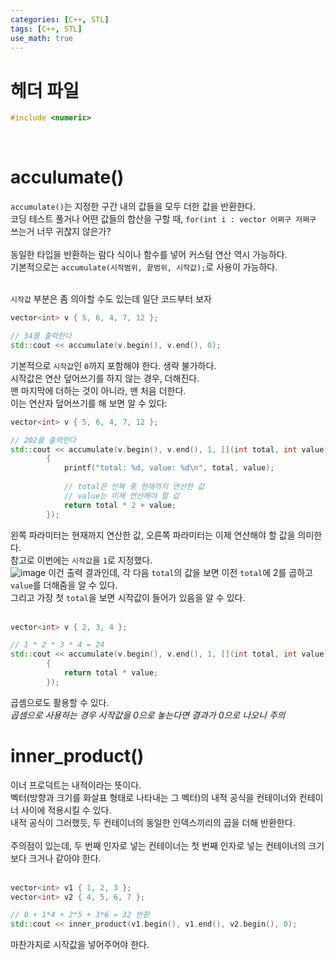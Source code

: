 ```yaml
---
categories: [C++, STL]
tags: [C++, STL]
use_math: true
---
```

# 헤더 파일
```cpp
#include <numeric>
```
<br>


# acculumate()
`accumulate()`는 지정한 구간 내의 값들을 모두 더한 값을 반환한다.  
코딩 테스트 풀거나 어떤 값들의 합산을 구할 때, `for(int i : vector 어쩌구 저쩌구` 쓰는거 너무 귀찮지 않은가?  
<br>
동일한 타입을 반환하는 람다 식이나 함수를 넣어 커스텀 연산 역시 가능하다.  
기본적으로는 `accumulate(시작범위, 끝범위, 시작값);`로 사용이 가능하다.  
<br>

`시작값` 부분은 좀 의아할 수도 있는데 일단 코드부터 보자  
```cpp
vector<int> v { 5, 6, 4, 7, 12 };

// 34를 출력한다
std::cout << accumulate(v.begin(), v.end(), 0);
```
기본적으로 `시작값`인 `0`까지 포함해야 한다. 생략 불가하다.  
시작값은 연산 덮어쓰기를 하지 않는 경우, 더해진다.  
맨 마지막에 더하는 것이 아니라, 맨 처음 더한다.  
이는 연산자 덮어쓰기를 해 보면 알 수 있다:  
```cpp
vector<int> v { 5, 6, 4, 7, 12 };

// 202를 출력한다
std::cout << accumulate(v.begin(), v.end(), 1, [](int total, int value) -> int
		{
			printf("total: %d, value: %d\n", total, value);
			
			// total은 반복 중 현재까지 연산한 값
			// value는 이제 연산해야 할 값
			return total * 2 + value;
		});
```
왼쪽 파라미터는 현재까지 연산한 값, 오른쪽 파라미터는 이제 연산해야 할 값을 의미한다.  
참고로 이번에는 `시작값`을 `1`로 지정했다.  
![image](https://github.com/Time-of/Time-of.github.io/assets/83389425/1a60552a-2a70-4b14-bab9-4d76d95269f6)
이건 출력 결과인데, 각 다음 `total`의 값을 보면 이전 `total`에 2를 곱하고 `value`를 더해줌을 알 수 있다.  
그리고 가장 첫 `total`을 보면 시작값이 들어가 있음을 알 수 있다.  
<br>

```cpp
vector<int> v { 2, 3, 4 };

// 1 * 2 * 3 * 4 = 24
std::cout << accumulate(v.begin(), v.end(), 1, [](int total, int value) -> int
		{
			return total * value;
		});
```
곱셈으로도 활용할 수 있다.  
*곱셈으로 사용하는 경우 시작값을 0으로 놓는다면 결과가 0으로 나오니 주의*
<br>

# inner_product()
이너 프로덕트는 내적이라는 뜻이다.  
벡터(방향과 크기를 화살표 형태로 나타내는 그 벡터)의 내적 공식을 컨테이너와 컨테이너 사이에 적용시킬 수 있다.  
내적 공식이 그러했듯, 두 컨테이너의 동일한 인덱스끼리의 곱을 더해 반환한다.  
<br>
주의점이 있는데, 두 번째 인자로 넣는 컨테이너는 첫 번째 인자로 넣는 컨테이너의 크기보다 크거나 같아야 한다.  
<br>

```cpp
vector<int> v1 { 1, 2, 3 };
vector<int> v2 { 4, 5, 6, 7 };

// 0 + 1*4 + 2*5 + 3*6 = 32 반환
std::cout << inner_product(v1.begin(), v1.end(), v2.begin(), 0);
```
마찬가지로 시작값을 넣어주어야 한다.  

